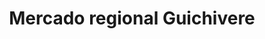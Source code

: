 ---
title: "Mercado regional Guichivere"
url: /tehuantepex/mercado-regional-guichivere/
shop: supermercado
---